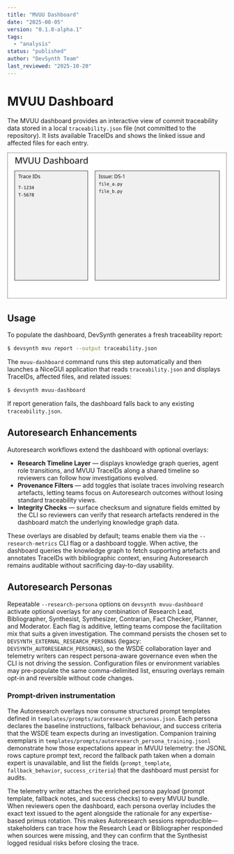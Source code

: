 ```yaml
---
title: "MVUU Dashboard"
date: "2025-08-05"
version: "0.1.0-alpha.1"
tags:
  - "analysis"
status: "published"
author: "DevSynth Team"
last_reviewed: "2025-10-20"
---
```


# MVUU Dashboard

The MVUU dashboard provides an interactive view of commit traceability data
stored in a local `traceability.json` file (not committed to the repository). It
lists available TraceIDs and shows the linked issue and affected files for each
entry.

![MVUU Dashboard](mvuu_dashboard.svg)

## Usage

To populate the dashboard, DevSynth generates a fresh traceability report:

```bash
$ devsynth mvu report --output traceability.json
```

The `mvuu-dashboard` command runs this step automatically and then launches a
NiceGUI application that reads `traceability.json` and displays TraceIDs,
affected files, and related issues:

```bash
$ devsynth mvuu-dashboard
```

If report generation fails, the dashboard falls back to any existing
`traceability.json`.

## Autoresearch Enhancements

Autoresearch workflows extend the dashboard with optional overlays:

- **Research Timeline Layer** — displays knowledge graph queries, agent role
  transitions, and MVUU TraceIDs along a shared timeline so reviewers can follow
  how investigations evolved.
- **Provenance Filters** — add toggles that isolate traces involving research
  artefacts, letting teams focus on Autoresearch outcomes without losing standard
  traceability views.
- **Integrity Checks** — surface checksum and signature fields emitted by the
  CLI so reviewers can verify that research artefacts rendered in the dashboard
  match the underlying knowledge graph data.

These overlays are disabled by default; teams enable them via the `--research-metrics` CLI flag or a dashboard toggle. When active, the dashboard queries the
knowledge graph to fetch supporting artefacts and annotates TraceIDs with
bibliographic context, ensuring Autoresearch remains auditable without
sacrificing day-to-day usability.

## Autoresearch Personas

Repeatable `--research-persona` options on `devsynth mvuu-dashboard` activate
optional overlays for any combination of Research Lead, Bibliographer,
Synthesist, Synthesizer, Contrarian, Fact Checker, Planner, and Moderator. Each
flag is additive, letting teams compose the facilitation mix that suits a given
investigation. The command persists the chosen set to
`DEVSYNTH_EXTERNAL_RESEARCH_PERSONAS` (legacy: `DEVSYNTH_AUTORESEARCH_PERSONAS`),
so the WSDE collaboration layer and telemetry writers can respect persona-aware
governance even when the CLI is not driving the session. Configuration files or
environment variables may pre-populate the same comma-delimited list, ensuring
overlays remain opt-in and reversible without code changes.

### Prompt-driven instrumentation

The Autoresearch overlays now consume structured prompt templates defined in
`templates/prompts/autoresearch_personas.json`. Each persona declares the
baseline instructions, fallback behaviour, and success criteria that the WSDE
team expects during an investigation. Companion training exemplars in
`templates/prompts/autoresearch_persona_training.jsonl` demonstrate how those
expectations appear in MVUU telemetry: the JSONL rows capture prompt text,
record the fallback path taken when a domain expert is unavailable, and list the
fields (`prompt_template`, `fallback_behavior`, `success_criteria`) that the
dashboard must persist for audits.

The telemetry writer attaches the enriched persona payload (prompt template,
fallback notes, and success checks) to every MVUU bundle. When reviewers open
the dashboard, each persona overlay includes the exact text issued to the agent
alongside the rationale for any expertise-based primus rotation. This makes
Autoresearch sessions reproducible—stakeholders can trace how the Research Lead
or Bibliographer responded when sources were missing, and they can confirm that
the Synthesist logged residual risks before closing the trace.
